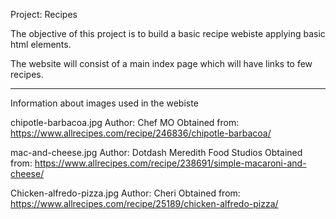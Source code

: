 Project: Recipes

The objective of this project is to build a basic recipe webiste applying basic html elements.

The website will consist of a main index page which will have links to few recipes.

-------

Information about images used in the webiste

chipotle-barbacoa.jpg
Author: Chef MO
Obtained from: https://www.allrecipes.com/recipe/246836/chipotle-barbacoa/

mac-and-cheese.jpg
Author: Dotdash Meredith Food Studios
Obtained from: https://www.allrecipes.com/recipe/238691/simple-macaroni-and-cheese/

Chicken-alfredo-pizza.jpg
Author: Cheri
Obtained from: https://www.allrecipes.com/recipe/25189/chicken-alfredo-pizza/